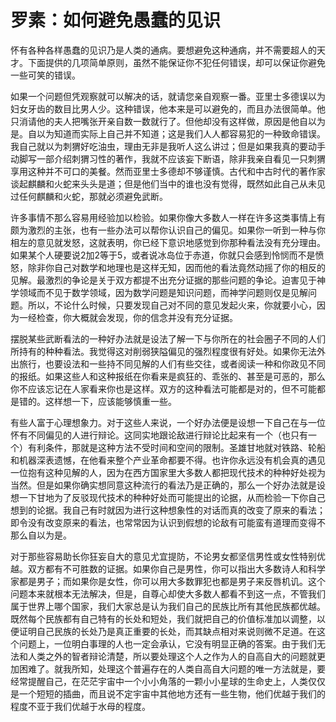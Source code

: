 <link href="../../../css/style.css" rel="stylesheet" type="text/css" />

# 罗素：如何避免愚蠢的见识

<div class="p">

怀有各种各样愚蠢的见识乃是人类的通病。要想避免这种通病，并不需要超人的天才。下面提供的几项简单原则，虽然不能保证你不犯任何错误，却可以保证你避免一些可笑的错误。

如果一个问题但凭观察就可以解决的话，就请您亲自观察一番。亚里士多德误以为妇女牙齿的数目比男人少。这种错误，他本来是可以避免的，而且办法很简单。他只消请他的夫人把嘴张开亲自数一数就行了。但他却没有这样做，原因是他自以为是。自以为知道而实际上自己并不知道；这是我们人人都容易犯的一种致命错误。我自己就以为刺猬好吃油虫，理由无非是我听人这么讲过；但是如果我真的要动手动脚写一部介绍刺猬习性的著作，我就不应该妄下断语，除非我亲自看见一只刺猬享用这种并不可口的美餐。然而亚里士多德却不够谨慎。古代和中古时代的著作家谈起麒麟和火蛇来头头是道；但是他们当中的谁也没有觉得，既然如此自己从未见过任何麒麟和火蛇，那就必须避免武断。 

许多事情不那么容易用经验加以检验。如果你像大多数人一样在许多这类事情上有颇为激烈的主张，也有一些办法可以帮你认识自己的偏见。如果你一听到一种与你相左的意见就发怒，这就表明，你已经下意识地感觉到你那种看法没有充分理由。如果某个人硬要说2加2等于5，或者说冰岛位于赤道，你就只会感到怜悯而不是愤怒，除非你自己对数学和地理也是这样无知，因而他的看法竟然动摇了你的相反的见解。最激烈的争论是关于双方都提不出充分证据的那些问题的争论。迫害见于神学领域而不见于数学领域，因为数学问题是知识问题，而神学问题则仅是见解问题。所以，不论什么时候，只要发现自己对不同的意见发起火来，你就要小心，因为一经检查，你大概就会发现，你的信念并没有充分证据。 

摆脱某些武断看法的一种好办法就是设法了解一下与你所在的社会圈子不同的人们所持有的种种看法。我觉得这对削弱狭隘偏见的强烈程度很有好处。如果你无法外出旅行，也要设法和一些持不同见解的人们有些交往，或者阅读一种和你政见不同的报纸。如果这些人和这种报纸在你看来是疯狂的、乖张的、甚至是可恶的，那么你不应该忘记在人家看来你也是这样。双方的这种看法可能都是对的，但不可能都是错的。这样想一下，应该能够慎重一些。

有些人富于心理想象力。对于这些人来说，一个好办法便是设想一下自己在与一位怀有不同偏见的人进行辩论。这同实地跟论敌进行辩论比起来有一个（也只有一个）有利条件，那就是这种方法不受时间和空间的限制。圣雄甘地就对铁路、轮船和机器深表遗憾，在他看来整个产业革命都要不得。也许你永远没有机会真的遇见一位抱有这种见解的人，因为在西方国家里大多数人都把现代技术的种种好处视为当然。但是如果你确实想同意这种流行的看法乃是正确的，那么一个好办法就是设想一下甘地为了反驳现代技术的种种好处而可能提出的论据，从而检验一下你自己想到的论据。我自己有时就因为进行这种想象性的对话而真的改变了原来的看法；即令没有改变原来的看法，也常常因为认识到假想的论敌有可能蛮有道理而变得不那么自以为是。 

对于那些容易助长你狂妄自大的意见尤宜提防，不论男女都坚信男性或女性特别优越。双方都有不可胜数的证据。如果你自己是男性，你可以指出大多数诗人和科学家都是男子；而如果你是女性，你可以用大多数罪犯也都是男子来反唇机讥。这个问题本来就根本无法解决，但是，自尊心却使大多数人都看不到这一点，不管我们属于世界上哪个国家，我们大家总是认为我们自己的民族比所有其他民族都优越。既然每个民族都有自己特有的长处和短处，我们就把自己的价值标准加以调整，以便证明自己民族的长处乃是真正重要的长处，而其缺点相对来说则微不足道。在这个问题上，一位明白事理的人也一定会承认，它没有明显正确的答案。由于我们无法和人类之外的智者辩论清楚，所以要处理这个人之作为人的自高自大的问题就更加困难了。就我所知，处理这个普遍存在的人类自高自大问题的唯一方法就是，要经常提醒自己，在茫茫宇宙中一个小小角落的一颗小小星球的生命史上，人类仅仅是一个短短的插曲，而且说不定宇宙中其他地方还有一些生物，他们优越于我们的程度不亚于我们优越于水母的程度。